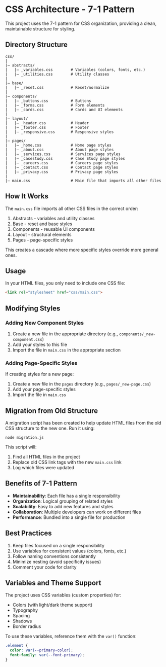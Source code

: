 # CSS Architecture - 7-1 Pattern

This project uses the 7-1 pattern for CSS organization, providing a clean, maintainable structure for styling. 

## Directory Structure

```
css/
|
|– abstracts/
|   |– _variables.css        # Variables (colors, fonts, etc.)
|   |– _utilities.css        # Utility classes
|
|– base/
|   |– _reset.css            # Reset/normalize
|
|– components/
|   |– _buttons.css          # Buttons
|   |– _forms.css            # Form elements
|   |– _cards.css            # Cards and UI elements
|
|– layout/
|   |– _header.css           # Header
|   |– _footer.css           # Footer
|   |– _responsive.css       # Responsive styles
|
|– pages/
|   |– _home.css             # Home page styles
|   |– _about.css            # About page styles
|   |– _services.css         # Services page styles
|   |– _casestudy.css        # Case Study page styles
|   |– _careers.css          # Careers page styles
|   |– _contact.css          # Contact page styles
|   |– _privacy.css          # Privacy page styles
|
|– main.css                  # Main file that imports all other files
```

## How It Works

The `main.css` file imports all other CSS files in the correct order:

1. Abstracts - variables and utility classes
2. Base - reset and base styles 
3. Components - reusable UI components
4. Layout - structural elements
5. Pages - page-specific styles 

This creates a cascade where more specific styles override more general ones.

## Usage

In your HTML files, you only need to include one CSS file:

```html
<link rel="stylesheet" href="css/main.css">
```

## Modifying Styles

### Adding New Component Styles

1. Create a new file in the appropriate directory (e.g., `components/_new-component.css`)
2. Add your styles to this file
3. Import the file in `main.css` in the appropriate section

### Adding Page-Specific Styles

If creating styles for a new page:

1. Create a new file in the `pages` directory (e.g., `pages/_new-page.css`)
2. Add your page-specific styles
3. Import the file in `main.css`

## Migration from Old Structure

A migration script has been created to help update HTML files from the old CSS structure to the new one. Run it using:

```
node migration.js
```

This script will:
1. Find all HTML files in the project
2. Replace old CSS link tags with the new `main.css` link
3. Log which files were updated

## Benefits of 7-1 Pattern

- **Maintainability**: Each file has a single responsibility
- **Organization**: Logical grouping of related styles
- **Scalability**: Easy to add new features and styles
- **Collaboration**: Multiple developers can work on different files
- **Performance**: Bundled into a single file for production

## Best Practices

1. Keep files focused on a single responsibility
2. Use variables for consistent values (colors, fonts, etc.)
3. Follow naming conventions consistently
4. Minimize nesting (avoid specificity issues)
5. Comment your code for clarity

## Variables and Theme Support

The project uses CSS variables (custom properties) for:

- Colors (with light/dark theme support)
- Typography
- Spacing
- Shadows
- Border radius

To use these variables, reference them with the `var()` function:

```css
.element {
  color: var(--primary-color);
  font-family: var(--font-primary);
}
``` 